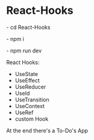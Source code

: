 # React-Hooks

<p>- cd React-Hooks</p>
<p>- npm i</p>
<p>- npm run dev </p>

React Hooks:
  - UseState
  - UseEffect
  - UseReducer
  - UseId
  - UseTransition
  - UseContext
  - UseRef
  - custom Hook

At the end there's a To-Do's App
